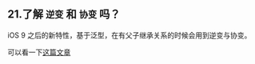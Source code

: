 
## 21.了解 `逆变` 和 `协变` 吗？


iOS 9 之后的新特性，基于泛型，在有父子继承关系的时候会用到逆变与协变。

可以看一下[这篇文章](https://blog.csdn.net/imkata/article/details/78859482)



